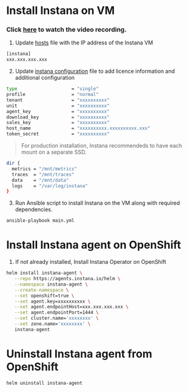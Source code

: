 Install Instana on VM
=====================

### Click [here](https://ibm.box.com/s/ugn866sudhv0edm0mbhdgr5mymi6yoeb) to watch the video recording.

1. Update [hosts](https://github.ibm.com/Bhavesh-Patel/instana/blob/master/hosts) file with the IP address of the Instana VM

```bash
[instana]
xxx.xxx.xxx.xxx
```

2. Update [instana configuration](https://github.ibm.com/Bhavesh-Patel/instana/blob/master/roles/instana/templates/settings.hcl.j2) file to add licence information and additional configuration

```bash
type                    = "single"
profile                 = "normal"
tenant                  = "xxxxxxxxxx"
unit                    = "xxxxxxxxxx"
agent_key               = "xxxxxxxxxx"
download_key            = "xxxxxxxxxx"
sales_key               = "xxxxxxxxxx"
host_name               = "xxxxxxxxxx.xxxxxxxxxx.xxx"
token_secret            = "xxxxxxxxxx"
```

> For production installation, Instana recommendeds to have each mount on a separate SSD.

```bash
dir {
  metrics = "/mnt/metrics"
  traces  = "/mnt/traces"
  data    = "/mnt/data"
  logs    = "/var/log/instana"
}
```

3. Run Ansible script to install Instana on the VM along with required dependencies.

```bash
ansible-playbook main.yml
```

Install Instana agent on OpenShift
==================================

1. If not already installed, Install Instana Operator on OpenShift

```bash
helm install instana-agent \
   --repo https://agents.instana.io/helm \
   --namespace instana-agent \
   --create-namespace \
   --set openshift=true \
   --set agent.key=xxxxxxxxxx \
   --set agent.endpointHost=xxx.xxx.xxx.xxx \
   --set agent.endpointPort=1444 \
   --set cluster.name='xxxxxxxx' \
   --set zone.name='xxxxxxxx' \
   instana-agent
```

Uninstall Instana agent from OpenShift
======================================

```bash
helm uninstall instana-agent
```
